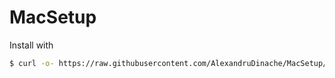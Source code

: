 # MacSetup

Install with 
```sh
$ curl -o- https://raw.githubusercontent.com/AlexandruDinache/MacSetup/master/os-x-initial-setup.sh | bash
```

